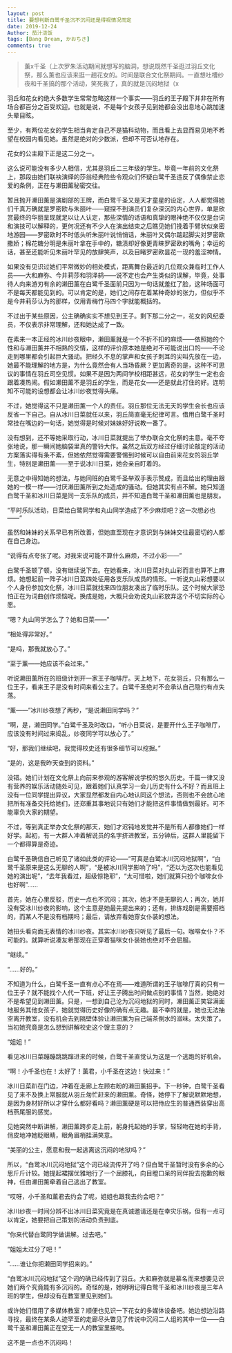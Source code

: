 ```yaml
---
layout: post
title: 要想判断白鹭千圣沉不沉闷还是得视情况而定
date: 2019-12-24
Author: 茄汁浇饭 
tags: [Bang Dream, かおちさ]
comments: true
---
```


> 薰x千圣（上次罗朱活动期间就想写的脑洞，想说既然千圣逛过羽丘文化祭，那么薰也应该来逛一趟花女的。时间是联合文化祭期间。一直想吐槽纱夜和千圣搞的那个活动，笑死我了，真的就是沉闷地狱（x

羽丘和花女的绝大多数学生常常忽略这样一个事实——羽丘的王子殿下并非在所有场合都百分之百受欢迎。也就是说，不是每个女孩子见到她都会没出息地心跳加速头晕目眩。

至少，有两位花女的学生相当肯定自己不是猫科动物，而且看上去显而易见地不希望在校园内看见她。虽然是绝对的少数派，但却不可否认地存在。

花女的公主殿下正是这二分之一。

这么说可能没有多少人相信，尤其是羽丘二三年级的学生。毕竟一年前的文化祭上，那段由她们联袂演绎的莎翁经典险些令观众们怀疑白鹭千圣违反了偶像禁止恋爱的条例，正在与濑田薰秘密交往。

暂且抛开濑田薰是演剧部的王牌，而白鹭千圣又是天才童星的设定，人人都觉得她们千真万确就是罗密欧与朱丽叶——窥探不到演员们复杂深沉的内心世界，单是欣赏最终的华丽呈现就足以让人认定，那些深情的话语和真挚的眼神绝不仅仅是台词和演技可以解释的，更何况还有不少人在演出结束之后瞧见她们挽着手臂状似亲密地游园——罗密欧时不时低头听朱丽叶说悄悄话，朱丽叶又偶尔踮起脚尖对罗密欧撒娇；棉花糖分明是朱丽叶拿在手中的，糖渍却好像更青睐罗密欧的嘴角；幸运的话，甚至还能听见朱丽叶罕见的放肆笑声，以及目睹罗密欧昙花一现的羞涩神情。

如果没有见识过她们平常微妙的相处模式，距离舞台最近的几位观众兼临时工作人员——大和麻弥、今井莉莎和羽泽鸫——说不定也会产生类似的误解，毕竟，处事待人向来游刃有余的濑田薰在白鹭千圣面前只因为一句话就羞红了脸，这种场面可不是每天都能见到的。可以肯定的是，她们之间存在着某种奇妙的张力，但似乎不是今井莉莎认为的那样，仅用青梅竹马四个字就能概括的。

不过出于某些原因，公主确确实实不想见到王子。剩下那二分之一，花女的风纪委员，不仅表示非常理解，还和她达成了一致。

在素来一本正经的冰川纱夜眼中，濑田薰就是一个不折不扣的麻烦——依照她的个性和与濑田薰并不相熟的交情，这样的评价原本她是绝对不可能说出口的——不论走到哪里都会引起巨大骚动。把经久不息的掌声和女孩子刺耳的尖叫先放在一边，她最不能理解的地方是，为什么竟然会有人当场昏厥？更加离奇的是，这种不可思议的事情在羽丘司空见惯。如果不是因为两间学校相距甚远，花女的学生一定也会跟着凑热闹。假如濑田薰不是羽丘的学生，而是花女——还是就此打住的好。连明知不可能的设想都会让冰川纱夜觉得头痛。

不过，她觉得这不只是濑田薰一个人的责任。羽丘那位无法无天的学生会长也应该反省一下自己。自从冰川日菜就任以来，羽丘简直毫无纪律可言。借用白鹭千圣时常挂在嘴边的一句话，她觉得是时候对妹妹好好说教一番了。

没有想到，还不等她采取行动，冰川日菜就提出了举办联合文化祭的主意。毫不夸张地说，那一瞬间她脑袋里真的警铃大作。虽然之后双方经过仔细讨论敲定的活动方案落实得有条不紊，但她依然觉得需要警惕到时候可以自由前来花女的羽丘学生，特别是濑田薰——至于说冰川日菜，她会亲自盯着的。

无意之中得知她的想法，与她同班的白鹭千圣举双手表示赞成，而且给出的理由跟她的一模一样——讨厌濑田薰所到之处造成的骚动。但她其实有点不解。她只知道白鹭千圣和冰川日菜是同一支乐队的成员，并不知道白鹭千圣和濑田薰也是朋友。

“平时乐队活动，日菜给白鹭同学和丸山同学造成了不少麻烦吧？这一次想必也——”

虽然和妹妹的关系早已有所改善，但她直至现在才意识到与妹妹交往最密切的人都在自己身边。

“说得有点夸张了呢。对我来说可能不算什么麻烦，不过小彩——”

白鹭千圣顿了顿，没有继续说下去。在她看来，冰川日菜对丸山彩而言也算不上麻烦。她想起前一阵子冰川日菜四处征用各支乐队成员的情形。一听说丸山彩想要以个人身份参加文化祭，冰川日菜就找来四位朋友凑出了临时乐队。这个时候大家恐怕正在为词曲创作烦恼呢。换成是她，大概只会劝说丸山彩放弃这个不切实际的心愿。

“嗯？丸山同学怎么了？她和日菜——”

“相处得非常好。”

“是吗，那我就放心了。”

“至于薰——她应该不会过来。”

听说濑田薰所在的班级计划开一家王子咖啡厅。天上地下，花女羽丘，只有那么一位王子，看来王子是没有时间来看公主了。白鹭千圣绝对不会承认自己隐约有点失落。

“薰——”冰川纱夜想了两秒，“是说濑田同学吗？”

“啊，是，濑田同学。”白鹭千圣及时改口，“听小日菜说，是要开什么王子咖啡厅，应该没有时间过来捣乱，纱夜同学可以放心了。”

“好，那我们继续吧，我觉得校史还有很多细节可以挖掘。”

“是的，这是我昨天查到的资料。”

没错。她们计划在文化祭上向前来参观的游客解说学校的悠久历史。千篇一律又没有营养的娱乐活动随处可见，跟着她们认真学习一会儿历史有什么不好？而且班上没有一位同学提出异议，大家显然都发自内心地认同这个想法，否则也不会放心地把所有准备交托给她们，还郑重其事地说只有她们才能把这件事情做到最好。可不能辜负大家的期望。

不过，等到真正举办文化祭的那天，她们才迟钝地发觉并不是所有人都像她们一样好学。起初，有一大群人冲着解说员的名字挤进教室，五分钟后，这群人里能留下一个都得算是奇迹。

白鹭千圣确信自己听见了诸如此类的评论——“可真是白鹭冰川沉闷地狱啊”，“白鹭千圣原来是这么无聊的人啊”，“是被冰川同学影响了吗”，“还以为这次也能看见她的演出呢”，“去年我看过，超级惊艳耶”，“太可惜啦，她们就算只扮个咖啡女仆也好啊”……

首先，她在心里反驳，历史一点也不沉闷；其次，她才不是无聊的人；再次，她并没有受冰川纱夜的影响，这个主意是她最先提出来的；还有，排练戏剧是需要搭档的，而某人不是没有档期吗；最后，请放弃看她穿女仆装的想法。

她扭头看向面无表情的冰川纱夜。其实冰川纱夜只听见了最后一句。咖啡女仆？不可能的。就算听说凑友希那现在正穿着猫咪女仆装她也绝对不会屈服。

“继续。”

“……好的。”

不知道为什么，白鹭千圣一直有点心不在焉——难道所谓的王子咖啡厅真的只有一位王子？就不能找个人代一下班，好让王子腾出时间做点别的事情？当然，她绝对不是希望见到濑田薰。只是，一想到自己沦为沉闷地狱的同时，濑田薰正笑容满面地服务其他女孩子，她就觉得历史好像的确有点无趣。最不幸的就是，她也无法抽空离开教室，没有机会去到隔壁体验让濑田薰为自己端茶倒水的滋味。太失策了。当初她究竟是怎么想到讲解校史这个馊主意的？

“姐姐！”

看见冰川日菜蹦蹦跳跳蹿进来的时候，白鹭千圣直觉认为这是一个逃跑的好机会。

“啊！小千圣也在！太好了！薰君，小千圣在这边！快过来！”

冰川日菜趴在门边，冲着在走廊上左顾右盼的濑田薰招手。下一秒钟，白鹭千圣看见了来不及换上常服就从羽丘匆忙赶来的濑田薰。奇怪，她停下了解说默默地想，是因为身材好所以才穿什么都好看吗？濑田薰硬是可以把侍应生的普通西装穿出高档燕尾服的感觉。

见她突然中断讲解，濑田薰跨步走上前，躬身托起她的手掌，轻轻吻在她的手背，俏皮地冲她眨眼睛，眼角眉梢挂满笑意。

“美丽的公主，愿意和我一起逃离这沉闷的地狱吗？”

所以，“白鹭冰川沉闷地狱”这个词已经流传开了吗？但白鹭千圣暂时没有多余的心思斤斤计较。她提起裙摆优雅地行了一个屈膝礼，向目瞪口呆的同伴投去抱歉的眼神，任由濑田薰牵着自己逃出了教室。

“哎呀，小千圣和薰君去约会了呢，姐姐也跟我去约会吧？”

冰川纱夜一时间分辨不出冰川日菜究竟是在真诚邀请还是在幸灾乐祸，但有一点可以肯定，她要把自己策划的活动负责到底。

“你来代替白鹭同学做讲解。过去吧。”

“姐姐太过分了吧！”

“……谁让你把濑田同学招来的。”

“白鹭冰川沉闷地狱”这个词的确已经传到了羽丘。大和麻弥就是慕名而来想要见识她们两个究竟能有多沉闷的。奇怪的是，她明明记得白鹭千圣和冰川纱夜是三年A班的学生，但却没有在教室里见到她们。

或许她们借用了多媒体教室？顺便也见识一下花女的多媒体设备吧。她边想边沿路寻找，最终在某条人迹罕至的走廊尽头瞥见了传说中沉闷二人组的其中一位——白鹭千圣和濑田薰正在空无一人的教室里接吻。

这不是一点也不沉闷吗！